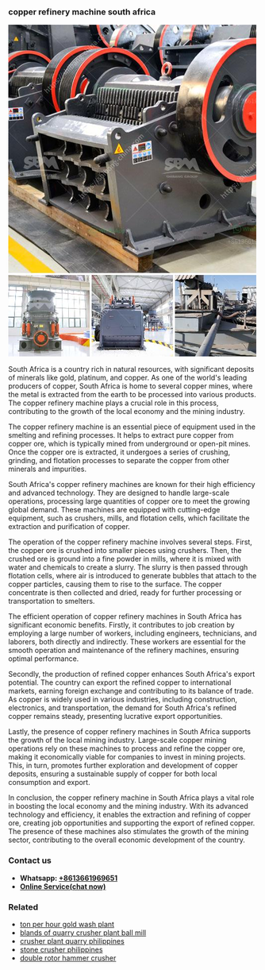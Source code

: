 <h3>copper refinery machine south africa</h3><img src='1706755630.jpg' alt=''><p>South Africa is a country rich in natural resources, with significant deposits of minerals like gold, platinum, and copper. As one of the world's leading producers of copper, South Africa is home to several copper mines, where the metal is extracted from the earth to be processed into various products. The copper refinery machine plays a crucial role in this process, contributing to the growth of the local economy and the mining industry.</p><p>The copper refinery machine is an essential piece of equipment used in the smelting and refining processes. It helps to extract pure copper from copper ore, which is typically mined from underground or open-pit mines. Once the copper ore is extracted, it undergoes a series of crushing, grinding, and flotation processes to separate the copper from other minerals and impurities.</p><p>South Africa's copper refinery machines are known for their high efficiency and advanced technology. They are designed to handle large-scale operations, processing large quantities of copper ore to meet the growing global demand. These machines are equipped with cutting-edge equipment, such as crushers, mills, and flotation cells, which facilitate the extraction and purification of copper.</p><p>The operation of the copper refinery machine involves several steps. First, the copper ore is crushed into smaller pieces using crushers. Then, the crushed ore is ground into a fine powder in mills, where it is mixed with water and chemicals to create a slurry. The slurry is then passed through flotation cells, where air is introduced to generate bubbles that attach to the copper particles, causing them to rise to the surface. The copper concentrate is then collected and dried, ready for further processing or transportation to smelters.</p><p>The efficient operation of copper refinery machines in South Africa has significant economic benefits. Firstly, it contributes to job creation by employing a large number of workers, including engineers, technicians, and laborers, both directly and indirectly. These workers are essential for the smooth operation and maintenance of the refinery machines, ensuring optimal performance.</p><p>Secondly, the production of refined copper enhances South Africa's export potential. The country can export the refined copper to international markets, earning foreign exchange and contributing to its balance of trade. As copper is widely used in various industries, including construction, electronics, and transportation, the demand for South Africa's refined copper remains steady, presenting lucrative export opportunities.</p><p>Lastly, the presence of copper refinery machines in South Africa supports the growth of the local mining industry. Large-scale copper mining operations rely on these machines to process and refine the copper ore, making it economically viable for companies to invest in mining projects. This, in turn, promotes further exploration and development of copper deposits, ensuring a sustainable supply of copper for both local consumption and export.</p><p>In conclusion, the copper refinery machine in South Africa plays a vital role in boosting the local economy and the mining industry. With its advanced technology and efficiency, it enables the extraction and refining of copper ore, creating job opportunities and supporting the export of refined copper. The presence of these machines also stimulates the growth of the mining sector, contributing to the overall economic development of the country.</p><h3>Contact us</h3><ul><li><strong>Whatsapp:&nbsp;<a href="https://wa.me/8613661969651">+8613661969651</a></strong></li><li><a href="https://swt.shibang-china.com/?git&amp;zhl&amp;copper refinery machine south africa"><strong>Online Service(chat now)</strong></a></li></ul><h3>Related</h3><ul><li><a href='ton per hour gold wash plant.md'>ton per hour gold wash plant</a></li><li><a href='blands of quarry crusher plant ball mill.md'>blands of quarry crusher plant ball mill</a></li><li><a href='crusher plant quarry philippines.md'>crusher plant quarry philippines</a></li><li><a href='stone crusher philippines.md'>stone crusher philippines</a></li><li><a href='double rotor hammer crusher.md'>double rotor hammer crusher</a></li></ul>